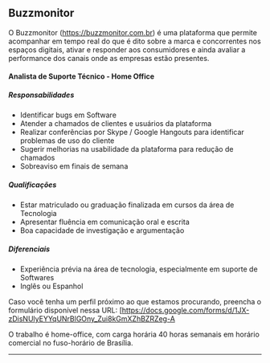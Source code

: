 ## Buzzmonitor
O Buzzmonitor (https://buzzmonitor.com.br) é uma plataforma que permite acompanhar em tempo real do que é dito sobre a marca e concorrentes nos espaços digitais, ativar e responder aos consumidores e ainda avaliar a performance dos canais onde as empresas estão presentes.

#### Analista de Suporte Técnico - Home Office

##### Responsabilidades
* Identificar bugs em Software
* Atender a chamados de clientes e usuários da plataforma
* Realizar conferências por Skype / Google Hangouts para identificar problemas de uso do cliente
* Sugerir melhorias na usabilidade da plataforma para redução de chamados
* Sobreaviso em finais de semana

##### Qualificações
* Estar matriculado ou graduação finalizada em cursos da área de Tecnologia
* Apresentar fluência em comunicação oral e escrita
* Boa capacidade de investigação e argumentação

##### Diferenciais
* Experiência prévia na área de tecnologia, especialmente em suporte de Softwares
* Inglês ou Espanhol

Caso você tenha um perfil próximo ao que estamos procurando, preencha o formulário disponível nessa URL: [https://docs.google.com/forms/d/1JX-zDisNUlyEYYqUNrBlGOny_Zui8kGmXZhBZRZeg-A

O trabalho é home-office, com carga horária 40 horas semanais em horário comercial no fuso-horário de Brasília.

***
